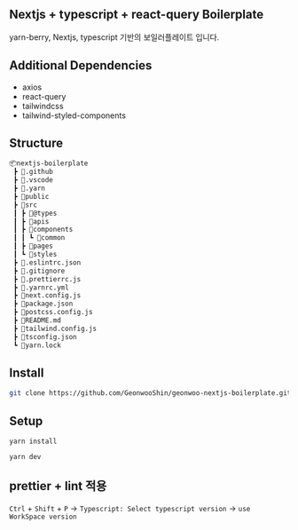 ## Nextjs + typescript + react-query Boilerplate

yarn-berry, Nextjs, typescript 기반의 보일러플레이트 입니다.

## Additional Dependencies

- axios
- react-query
- tailwindcss
- tailwind-styled-components

## Structure

```bash
📦nextjs-boilerplate
 ┣ 📂.github
 ┣ 📂.vscode
 ┣ 📂.yarn
 ┣ 📂public
 ┣ 📂src
 ┃ ┣ 📂@types
 ┃ ┣ 📂apis
 ┃ ┣ 📂components
 ┃ ┃ ┗ 📂common
 ┃ ┣ 📂pages
 ┃ ┗ 📂styles
 ┣ 📜.eslintrc.json
 ┣ 📜.gitignore
 ┣ 📜.prettierrc.js
 ┣ 📜.yarnrc.yml
 ┣ 📜next.config.js
 ┣ 📜package.json
 ┣ 📜postcss.config.js
 ┣ 📜README.md
 ┣ 📜tailwind.config.js
 ┣ 📜tsconfig.json
 ┗ 📜yarn.lock
```

## Install

```bash
git clone https://github.com/GeonwooShin/geonwoo-nextjs-boilerplate.git
```

## Setup

```
yarn install

yarn dev
```

## prettier + lint 적용

`Ctrl` + `Shift` + `P` -> `Typescript: Select typescript version` -> `use WorkSpace version`

